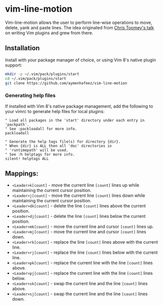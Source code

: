 # vim-line-motion

Vim-line-motion allows the user to perform line-wise operations to move,
delete, yank and paste lines.  The idea originated from <a
href="https://www.youtube.com/watch?v=lwD8G1P52Sk">Chris Toomey's talk</a>
on writing Vim plugins and grew from there.

## Installation

Install with your package manager of choice, or using Vim 8's native plugin
support:

```sh
mkdir -p ~/.vim/pack/plugins/start
cd ~/.vim/pack/plugins/start
git clone https://github.com/aymenhafeez/vim-line-motion
```

### Generating help files

If installed with Vim 8's native package management, add the following to your
vimrc to generate help files for local plugins:

```vim
" Load all packages in the 'start' directory under each entry in 'packpath'.
" See :packloadall for more info.
packloadall

" Generate the help tags file(s) for directory {dir}.
" When {dir} is ALL then all 'doc' directories in
" 'runtimepath' will be used.
" See :h helptags for more info.
silent! helptags ALL
```

## Mappings:
* `<Leader>k[count]` - move the current line `[count]` lines up while maintaining
  the current cursor position.
* `<Leader>j[count]` - move the current line `[count]` lines down while maintaining
  the current cursor position.
* `<Leader>dk[count]` - delete the line `[count]` lines above the current position.
* `<Leader>dj[count]` - delete the line `[count]` lines below the current position.
* `<Leader>mk[count]` - move the current line and cursor `[count]` lines up.
* `<Leader>mj[count]` - move the current line and cursor `[count]` lines down.
* `<Leader>rk[count]` - replace the line `[count]` lines above with the current
  line.
* `<Leader>rj[count]` - replace the line `[count]` lines below with the current
  line.
* `<Leader>pk[count]` - replace the current line with the line `[count]` lines
above.
* `<Leader>pj[count]` - replace the current line with the line `[count]` lines
below.
* `<Leader>sk[count]` - swap the current line and the line `[count]` lines above.
* `<Leader>sj[count]` - swap the current line and the line `[count]` lines down.
